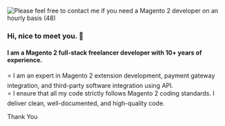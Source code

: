 ![Please feel free to contact me if you need a Magento 2 developer on an hourly basis (48)](https://github.com/user-attachments/assets/9455f96f-1aeb-4550-94ab-5977b1879f67)




### Hi, nice to meet you. 👋

#### I am a Magento 2 full-stack freelancer developer with 10+ years of experience.
⭐️ I am an expert in Magento 2 extension development, payment gateway integration, and third-party software integration using API.<br>
⭐️ I ensure that all my code strictly follows Magento 2 coding standards. I deliver clean, well-documented, and high-quality code.<br>

Thank You
